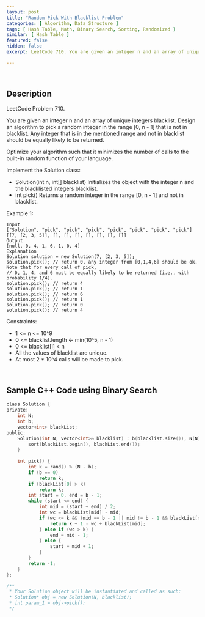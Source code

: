 ```yaml
---
layout: post
title: "Random Pick With Blacklist Problem"
categories: [ Algorithm, Data Structure ]
tags: [ Hash Table, Math, Binary Search, Sorting, Randomized ]
similar: [ Hash Table ]
featured: false
hidden: false
excerpt: LeetCode 710. You are given an integer n and an array of unique integers blacklist. Design an algorithm to pick a random integer in the range [0, n - 1] that is not in blacklist. Any integer that is in the mentioned range and not in blacklist should be equally likely to be returned.

---
```


<br />

## Description

LeetCode Problem 710.

You are given an integer n and an array of unique integers blacklist. Design an algorithm to pick a random integer in the range [0, n - 1] that is not in blacklist. Any integer that is in the mentioned range and not in blacklist should be equally likely to be returned.

Optimize your algorithm such that it minimizes the number of calls to the built-in random function of your language.

Implement the Solution class:
* Solution(int n, int[] blacklist) Initializes the object with the integer n and the blacklisted integers blacklist.
* int pick() Returns a random integer in the range [0, n - 1] and not in blacklist.

Example 1:
```
Input
["Solution", "pick", "pick", "pick", "pick", "pick", "pick", "pick"]
[[7, [2, 3, 5]], [], [], [], [], [], [], []]
Output
[null, 0, 4, 1, 6, 1, 0, 4]
Explanation
Solution solution = new Solution(7, [2, 3, 5]);
solution.pick(); // return 0, any integer from [0,1,4,6] should be ok. Note that for every call of pick,
// 0, 1, 4, and 6 must be equally likely to be returned (i.e., with probability 1/4).
solution.pick(); // return 4
solution.pick(); // return 1
solution.pick(); // return 6
solution.pick(); // return 1
solution.pick(); // return 0
solution.pick(); // return 4
```

Constraints:
* 1 <= n <= 10^9
* 0 <= blacklist.length <- min(10^5, n - 1)
* 0 <= blacklist[i] < n
* All the values of blacklist are unique.
* At most 2 * 10^4 calls will be made to pick.

<br />

## Sample C++ Code using Binary Search 


```c
class Solution {
private:
    int N;
    int b;
    vector<int> blackList;
public:
    Solution(int N, vector<int>& blacklist) : b(blacklist.size()), N(N), blackList(blacklist) {
        sort(blackList.begin(), blackList.end());
    }
    
    int pick() {
        int k = rand() % (N - b);
        if (b == 0)
            return k;
        if (blackList[0] > k)
            return k;
        int start = 0, end = b - 1;
        while (start <= end) {
            int mid = (start + end) / 2;
            int wc = blackList[mid] - mid;
            if (wc <= k && (mid == b - 1 || mid != b - 1 && blackList[mid+1] - mid - 1 > k)) {
                return k + 1 - wc + blackList[mid];
            } else if (wc > k) {
                end = mid - 1;
            } else {
                start = mid + 1;
            }
        }
        return -1;
    }
};

/**
 * Your Solution object will be instantiated and called as such:
 * Solution* obj = new Solution(N, blacklist);
 * int param_1 = obj->pick();
 */
```


